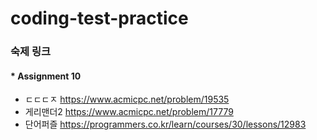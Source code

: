 # coding-test-practice

### 숙제 링크 <br>

#### * Assignment 10
* ㄷㄷㄷㅈ https://www.acmicpc.net/problem/19535
* 게리맨더2 https://www.acmicpc.net/problem/17779
* 단어퍼즐 https://programmers.co.kr/learn/courses/30/lessons/12983

